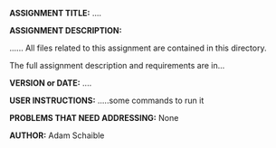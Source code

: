 **ASSIGNMENT TITLE:** ....

**ASSIGNMENT DESCRIPTION:**

......
All files related to this assignment are contained in this directory.

The full assignment description and requirements are in...

**VERSION or DATE:** ....

**USER INSTRUCTIONS:** 
.....some commands to run it

**PROBLEMS THAT NEED ADDRESSING:** None

**AUTHOR:** Adam Schaible
